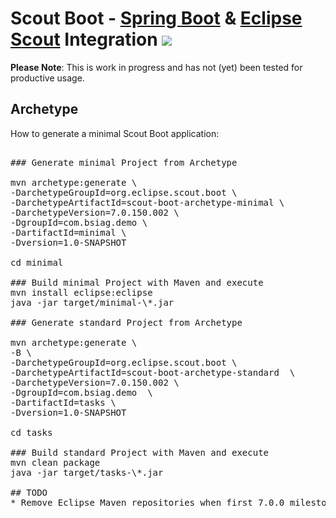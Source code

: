 # Scout Boot - [Spring Boot](https://projects.spring.io/spring-boot/) & [Eclipse Scout](https://eclipse.org/scout/) Integration <img src="https://travis-ci.org/BSI-Business-Systems-Integration-AG/SpringBoot-and-EclipseScout.svg">

**Please Note**: This is work in progress and has not (yet) been tested for productive usage.

## Archetype

How to generate a minimal Scout Boot application:
<pre>

### Generate minimal Project from Archetype

mvn archetype:generate \   
-DarchetypeGroupId=org.eclipse.scout.boot \
-DarchetypeArtifactId=scout-boot-archetype-minimal \
-DarchetypeVersion=7.0.150.002 \
-DgroupId=com.bsiag.demo \
-DartifactId=minimal \
-Dversion=1.0-SNAPSHOT

cd minimal

### Build minimal Project with Maven and execute
mvn install eclipse:eclipse
java -jar target/minimal-\*.jar

### Generate standard Project from Archetype

mvn archetype:generate \
-B \
-DarchetypeGroupId=org.eclipse.scout.boot \
-DarchetypeArtifactId=scout-boot-archetype-standard  \
-DarchetypeVersion=7.0.150.002 \
-DgroupId=com.bsiag.demo  \
-DartifactId=tasks \
-Dversion=1.0-SNAPSHOT

cd tasks

### Build standard Project with Maven and execute
mvn clean package
java -jar target/tasks-\*.jar

## TODO
* Remove Eclipse Maven repositories when first 7.0.0 milestone is published to [Maven Central](https://mvnrepository.com/artifact/org.eclipse.scout.rt/org.eclipse.scout.rt.ui.html)
